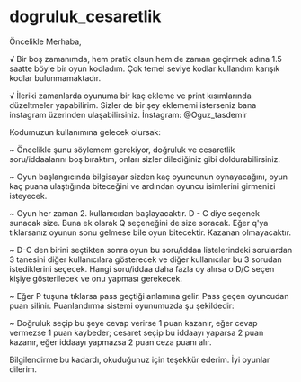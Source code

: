 # dogruluk_cesaretlik

Öncelikle Merhaba,

√ Bir boş zamanımda, hem pratik olsun hem de zaman geçirmek adına 1.5 saatte böyle bir oyun kodladım. Çok temel seviye kodlar kullandım karışık kodlar bulunmamaktadır.

√ İleriki zamanlarda oyunuma bir kaç ekleme ve print kısımlarında düzeltmeler yapabilirim. Sizler de bir şey eklememi isterseniz bana instagram üzerinden ulaşabilirsiniz. İnstagram: @Oguz_tasdemir


Kodumuzun kullanımına gelecek olursak:

~ Öncelikle şunu söylemem gerekiyor, doğruluk ve cesaretlik soru/iddaalarını boş bıraktım, onları sizler dilediğiniz gibi doldurabilirsiniz. 

~ Oyun başlangıcında bilgisayar sizden kaç oyuncunun oynayacağını, oyun kaç puana ulaştığında biteceğini ve ardından oyuncu isimlerini girmenizi isteyecek.

~ Oyun her zaman 2. kullanıcıdan başlayacaktır. D - C diye seçenek sunacak size. Buna ek olarak Q seçeneğini de size soracak. Eğer q'ya tıklarsanız oyunun sonu gelmese bile oyun bitecektir. Kazanan olmayacaktır.

~ D-C den birini seçtikten sonra oyun bu soru/iddaa listelerindeki sorulardan 3 tanesini diğer kullanıcılara gösterecek ve diğer kullanıcılar bu 3 sorudan istediklerini seçecek. Hangi soru/iddaa daha fazla oy alırsa o D/C seçen kişiye gösterilecek ve onu yapması gerekecek.

~ Eğer P tuşuna tıklarsa pass geçtiği anlamına gelir. Pass geçen oyuncudan puan silinir. Puanlandırma sistemi oyunumuzda şu şekildedir:

~ Doğruluk seçip bu şeye cevap verirse 1 puan kazanır, eğer cevap vermezse 1 puan kaybeder; cesaret seçip bu iddaayı yaparsa 2 puan kazanır, eğer iddaayı yapmazsa 2 puan ceza puanı alır.

Bilgilendirme bu kadardı, okuduğunuz için teşekkür ederim. İyi oyunlar dilerim.
